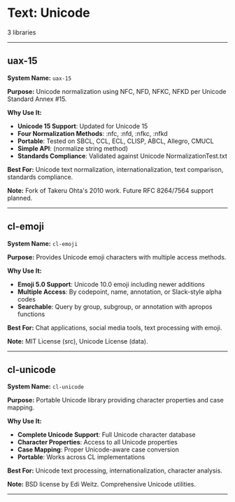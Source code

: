 # Text: Unicode

3 libraries

---

## uax-15

**System Name:** `uax-15`

**Purpose:** Unicode normalization using NFC, NFD, NFKC, NFKD per Unicode Standard Annex #15.

**Why Use It:**
- **Unicode 15 Support**: Updated for Unicode 15
- **Four Normalization Methods**: :nfc, :nfd, :nfkc, :nfkd
- **Portable**: Tested on SBCL, CCL, ECL, CLISP, ABCL, Allegro, CMUCL
- **Simple API**: (normalize string method)
- **Standards Compliance**: Validated against Unicode NormalizationTest.txt

**Best For:** Unicode text normalization, internationalization, text comparison, standards compliance.

**Note:** Fork of Takeru Ohta's 2010 work. Future RFC 8264/7564 support planned.

---


## cl-emoji

**System Name:** `cl-emoji`

**Purpose:** Provides Unicode emoji characters with multiple access methods.

**Why Use It:**
- **Emoji 5.0 Support**: Unicode 10.0 emoji including newer additions
- **Multiple Access**: By codepoint, name, annotation, or Slack-style alpha codes
- **Searchable**: Query by group, subgroup, or annotation with apropos functions

**Best For:** Chat applications, social media tools, text processing with emoji.

**Note:** MIT License (src), Unicode License (data).

---


## cl-unicode

**System Name:** `cl-unicode`

**Purpose:** Portable Unicode library providing character properties and case mapping.

**Why Use It:**
- **Complete Unicode Support**: Full Unicode character database
- **Character Properties**: Access to all Unicode properties
- **Case Mapping**: Proper Unicode-aware case conversion
- **Portable**: Works across CL implementations

**Best For:** Unicode text processing, internationalization, character analysis.

**Note:** BSD license by Edi Weitz. Comprehensive Unicode utilities.

---



